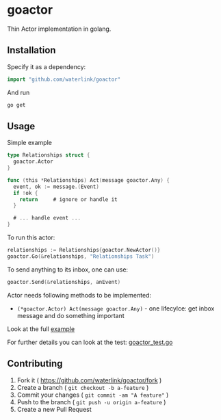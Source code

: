# goactor

Thin Actor implementation in golang.

## Installation

Specify it as a dependency:

```go
import "github.com/waterlink/goactor"
```

And run

```bash
go get
```

## Usage

Simple example

```go
type Relationships struct {
  goactor.Actor
}

func (this *Relationships) Act(message goactor.Any) {
  event, ok := message.(Event)
  if !ok {
    return     # ignore or handle it
  }

  # ... handle event ...
}
```

To run this actor:

```go
relationships := Relationships{goactor.NewActor()}
goactor.Go(&relationships, "Relationships Task")
```

To send anything to its inbox, one can use:

```go
goactor.Send(&relationships, anEvent)
```

Actor needs following methods to be implemented:

- `(*goactor.Actor) Act(message goactor.Any)` - one lifecylce: get inbox message and do something important

Look at the full [example](examples/example.go)

For further details you can look at the test: [goactor_test.go](goactor_test.go)

## Contributing

1. Fork it ( https://github.com/waterlink/goactor/fork )
2. Create a branch ( `git checkout -b a-feature` )
3. Commit your changes ( `git commit -am "A feature"` )
4. Push to the branch ( `git push -u origin a-feature` )
5. Create a new Pull Request
